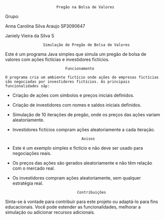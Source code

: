 
                           Pregão na Bolsa de Valores 
Grupo:

Anna Carolina Silva Araujo     SP3090647

Janiely Vieira da Silva        S





                     Simulação de Pregão de Bolsa de Valores

  Este é um programa Java simples que simula um pregão de bolsa de valores com ações fictícias e investidores fictícios.


                               Funcionamento

    O programa cria um ambiente fictício onde ações de empresas fictícias são negociadas por investidores fictícios. As principais funcionalidades sãp:

   - Criação de ações com símbolos e preços iniciais definidos.
   - Criação de investidores com nomes e saldos iniciais definidos.
   - Simulação de 10 iterações de pregão, onde os preços das ações variam aleatoriamente.
   - Investidores fictícios compram ações aleatoriamente a cada iteração.




                                        Avisos

   - Este é um exemplo simples e fictício e não deve ser usado para negociações reais.
   - Os preços das ações são gerados aleatoriamente e não têm relação com o mercado real.
   - Os investidores compram ações aleatoriamente, sem qualquer estratégia real.


                                      Contribuições

   Sinta-se à vontade para contribuir para este projeto ou adaptá-lo para fins educacionais. Você pode estender as funcionalidades, melhorar a simulação ou adicionar recursos adicionais.

